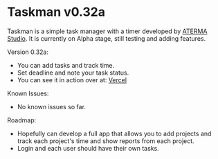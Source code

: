# Taskman v0.32a

Taskman is a simple task manager with a timer developed by [ATERMA Studio](https://aterma.io). It is currently on Alpha stage, still testing and adding features.

Version 0.32a:

- You can add tasks and track time.
- Set deadline and note your task status.
- You can see it in action over at: [Vercel](https://atermataskman.vercel.app/)

Known Issues:

- No known issues so far.

Roadmap:

- Hopefully can develop a full app that allows you to add projects and track each project's time and show reports from each project.
- Login and each user should have their own tasks.
